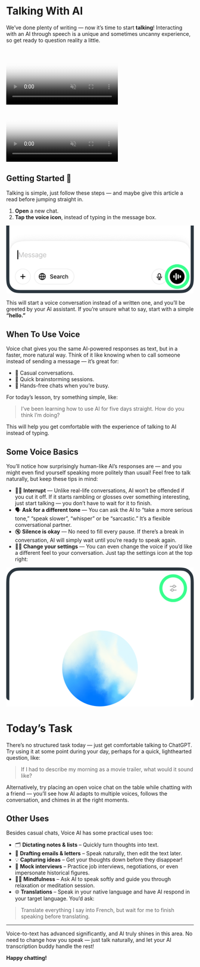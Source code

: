 # Talking With AI
We’ve done plenty of writing — now it’s time to start **talking**! Interacting with an AI through speech is a unique and sometimes uncanny experience, so get ready to question reality a little.

<video class="light" playsinline autobuffer autoplay muted loop poster="./assets/video/voice.jpg"><source src="./assets/video/voice-chat-light.mp4" type="video/mp4"></video>
<video class="dark" playsinline autobuffer autoplay muted loop poster="./assets/video/voice.jpg"><source src="./assets/video/voice-chat-dark.mp4" type="video/mp4"></video>

## Getting Started 🚀 
Talking is simple, just follow these steps — and maybe give this article a read before jumping straight in.

1. **Open** a new chat.
2. **Tap the voice icon**, instead of typing in the message box.

<picture>
  <source srcset="./assets/images/voice-location-dark.png" media="(prefers-color-scheme:dark)">
  <img src="./assets/images/voice-location.png">
</picture>

This will start a voice conversation instead of a written one, and you’ll be greeted by your AI assistant. If you’re unsure what to say, start with a simple **“hello.”**

## When To Use Voice
Voice chat gives you the same AI-powered responses as text, but in a faster, more natural way. Think of it like knowing when to call someone instead of sending a message — it’s great for:

- 💭 Casual conversations.
- 🧠 Quick brainstorming sessions.
- 🚗 Hands-free chats when you’re busy.

For today’s lesson, try something simple, like:

> I’ve been learning how to use AI for five days straight. How do you think I’m doing?

This will help you get comfortable with the experience of talking to AI instead of typing.

## Some Voice Basics 
You’ll notice how surprisingly human-like AI’s responses are — and you might even find yourself speaking more politely than usual! Feel free to talk naturally, but keep these tips in mind:

- ✋🏼 **Interrupt** — Unlike real-life conversations, AI won’t be offended if you cut it off. If it starts rambling or glosses over something interesting, just start talking — you don’t have to wait for it to finish.
- 🗣 **Ask for a different tone** — You can ask the AI to “take a more serious tone,” “speak slower”, “whisper” or be “sarcastic.” It’s a flexible conversational partner.
- 🔇 **Silence is okay** — No need to fill every pause. If there’s a break in conversation, AI will simply wait until you’re ready to speak again.
- 👩🏼 **Change your settings** — You can even change the voice if you’d like a different feel to your conversation. Just tap the settings icon at the top right:

<picture>
  <source srcset="./assets/images/voice-settings-location-dark.png" media="(prefers-color-scheme:dark)">
  <img src="./assets/images/voice-settings-location.png">
</picture>

# Today’s Task
There’s no structured task today — just get comfortable talking to ChatGPT. Try using it at some point during your day, perhaps for a quick, lighthearted question, like:

> If I had to describe my morning as a movie trailer, what would it sound like?

Alternatively, try placing an open voice chat on the table while chatting with a friend — you’ll see how AI adapts to multiple voices, follows the conversation, and chimes in at the right moments.

## Other Uses
Besides casual chats, Voice AI has some practical uses too:

- 🗂 **Dictating notes & lists** – Quickly turn thoughts into text.
- 📧 **Drafting emails & letters** – Speak naturally, then edit the text later.
- 💡 **Capturing ideas** – Get your thoughts down before they disappear!
- 💼 **Mock interviews** – Practice job interviews, negotiations, or even impersonate historical figures.
- 🧘‍♀️ **Mindfulness** – Ask AI to speak softly and guide you through relaxation or meditation session.
- 🌐 **Translations** – Speak in your native language and have AI respond in your target language. You’d ask:

> Translate everything I say into French, but wait for me to finish speaking before translating.

***

Voice-to-text has advanced significantly, and AI truly shines in this area. No need to change how you speak — just talk naturally, and let your AI transcription buddy handle the rest!

**Happy chatting!**

